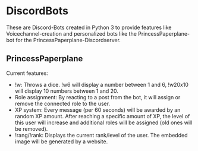 # DiscordBots
These are Discord-Bots created in Python 3 to provide features like Voicechannel-creation and personalized bots like the PrincessPaperplane-bot for the PrincessPaperplane-Discordserver.

## PrincessPaperplane
Current features:
* !w: Throws a dice. !w6 will display a number between 1 and 6, !w20x10 will display 10 numbers between 1 and 20.
* Role assignment: By reacting to a post from the bot, it will assign or remove the connected role to the user.
* XP system: Every message (per 60 seconds) will be awarded by an random XP amount. After reaching a specific amount of XP, the level of this user will increase and additional roles will be assigned (old ones will be removed).
* !rang/!rank: Displays the current rank/level of the user. The embedded image will be generated by a website.
